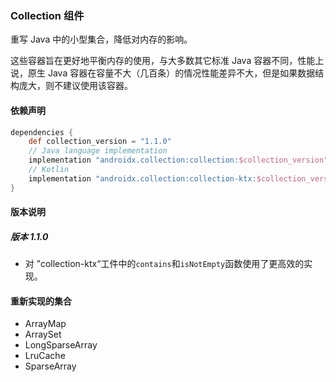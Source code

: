 ### Collection 组件

重写 Java 中的小型集合，降低对内存的影响。

这些容器旨在更好地平衡内存的使用，与大多数其它标准 Java 容器不同，性能上说，原生 Java 容器在容量不大（几百条）的情况性能差异不大，但是如果数据结构庞大，则不建议使用该容器。

#### 依赖声明

```groovy
dependencies {
    def collection_version = "1.1.0"
    // Java language implementation
    implementation "androidx.collection:collection:$collection_version"
    // Kotlin
    implementation "androidx.collection:collection-ktx:$collection_version"
}
```

#### 版本说明

##### 版本 1.1.0

- 对 ”collection-ktx“工件中的`contains`和`isNotEmpty`函数使用了更高效的实现。

#### 重新实现的集合

- ArrayMap
- ArraySet
- LongSparseArray
- LruCache
- SparseArray